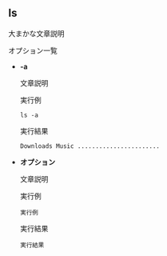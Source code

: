 [](ファイル名はコマンド名.md)
## ls
大まかな文章説明

オプション一覧


- **-a**
  
  文章説明

  実行例 [](変更しない)
  
  ```
  ls -a
  ```


  実行結果　[](変更しない)


  ```
  Downloads Music .......................
  ```
- **オプション** 
    
  文章説明
  
  実行例　[](変更しない)
  
  ```
  実行例
  ```


  実行結果　[](変更しない)


  ```
  実行結果
  ```